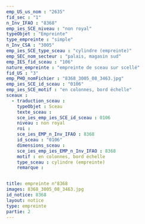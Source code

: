 ```yaml
---
emp_US_us_nom : "2635"
fid_sec : "1"
n_Inv_IFAO : "8368"
emp_ies_SCE_niveau : "non royal"
typeObjet : "Empreinte"
type_empreinte : "simple"
n_Inv_CSA : "3005"
emp_ies_SCE_type_sceau : "cylindre (empreinte)"
emp_SEC_nom_secteur : "palais, magasin sud"
emp_IES_fid_sceau : "106"
nature_empreinte : "empreinte de sceau sur scellé"
fid_US : "3"
emp_PHO_nomFichier : "8368_3005_08_3463.jpg"
emp_ies_SCE_id_sceau : "0106"
emp_ies_SCE_motif : "en colonnes, bord échelle"
sceaux :
  - traduction_sceau : 
    typeObjet : Sceau
    texte_sceau : 
    sce_ies_emp_ies_SCE_id_sceau : 0106
    niveau : non royal
    roi : 
    sce_ies_EMP_n_Inv_IFAO : 8368
    id_sceau : "0106"
    dimensions_sceau : 
    sce_ies_emp_ies_EMP_n_Inv_IFAO : 8368
    motif : en colonnes, bord échelle
    type_sceau : cylindre (empreinte)
    remarque : 


title: empreinte n°8368
images: 8368_3005_08_3463.jpg
id_notice: 8368
layout: notice
type: empreinte
partie: 2
---
```

